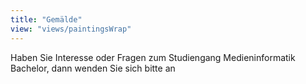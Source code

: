 ```yaml
---
title: "Gemälde"
view: "views/paintingsWrap"
---
```

Haben Sie Interesse oder Fragen zum Studiengang Medieninformatik Bachelor, dann wenden Sie sich bitte an 
